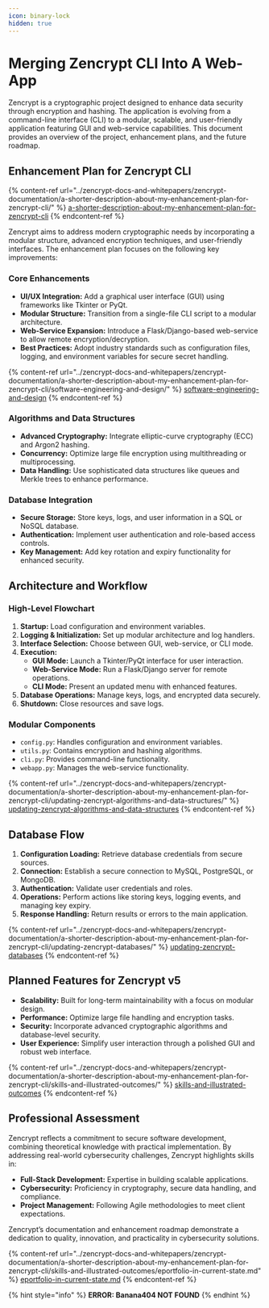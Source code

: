 ```yaml
---
icon: binary-lock
hidden: true
---
```


# Merging Zencrypt CLI Into A Web-App

Zencrypt is a cryptographic project designed to enhance data security through encryption and hashing. The application is evolving from a command-line interface (CLI) to a modular, scalable, and user-friendly application featuring GUI and web-service capabilities. This document provides an overview of the project, enhancement plans, and the future roadmap.

## Enhancement Plan for Zencrypt CLI

{% content-ref url="../zencrypt-docs-and-whitepapers/zencrypt-documentation/a-shorter-description-about-my-enhancement-plan-for-zencrypt-cli/" %}
[a-shorter-description-about-my-enhancement-plan-for-zencrypt-cli](../zencrypt-docs-and-whitepapers/zencrypt-documentation/a-shorter-description-about-my-enhancement-plan-for-zencrypt-cli/)
{% endcontent-ref %}

Zencrypt aims to address modern cryptographic needs by incorporating a modular structure, advanced encryption techniques, and user-friendly interfaces. The enhancement plan focuses on the following key improvements:

### Core Enhancements

* **UI/UX Integration:** Add a graphical user interface (GUI) using frameworks like Tkinter or PyQt.
* **Modular Structure:** Transition from a single-file CLI script to a modular architecture.
* **Web-Service Expansion:** Introduce a Flask/Django-based web-service to allow remote encryption/decryption.
* **Best Practices:** Adopt industry standards such as configuration files, logging, and environment variables for secure secret handling.

{% content-ref url="../zencrypt-docs-and-whitepapers/zencrypt-documentation/a-shorter-description-about-my-enhancement-plan-for-zencrypt-cli/software-engineering-and-design/" %}
[software-engineering-and-design](../zencrypt-docs-and-whitepapers/zencrypt-documentation/a-shorter-description-about-my-enhancement-plan-for-zencrypt-cli/software-engineering-and-design/)
{% endcontent-ref %}

### Algorithms and Data Structures

* **Advanced Cryptography:** Integrate elliptic-curve cryptography (ECC) and Argon2 hashing.
* **Concurrency:** Optimize large file encryption using multithreading or multiprocessing.
* **Data Handling:** Use sophisticated data structures like queues and Merkle trees to enhance performance.

### Database Integration

* **Secure Storage:** Store keys, logs, and user information in a SQL or NoSQL database.
* **Authentication:** Implement user authentication and role-based access controls.
* **Key Management:** Add key rotation and expiry functionality for enhanced security.

## Architecture and Workflow

### High-Level Flowchart

1. **Startup:** Load configuration and environment variables.
2. **Logging & Initialization:** Set up modular architecture and log handlers.
3. **Interface Selection:** Choose between GUI, web-service, or CLI mode.
4. **Execution:**
   * **GUI Mode:** Launch a Tkinter/PyQt interface for user interaction.
   * **Web-Service Mode:** Run a Flask/Django server for remote operations.
   * **CLI Mode:** Present an updated menu with enhanced features.
5. **Database Operations:** Manage keys, logs, and encrypted data securely.
6. **Shutdown:** Close resources and save logs.

### Modular Components

* `config.py`: Handles configuration and environment variables.
* `utils.py`: Contains encryption and hashing algorithms.
* `cli.py`: Provides command-line functionality.
* `webapp.py`: Manages the web-service functionality.

{% content-ref url="../zencrypt-docs-and-whitepapers/zencrypt-documentation/a-shorter-description-about-my-enhancement-plan-for-zencrypt-cli/updating-zencrypt-algorithms-and-data-structures/" %}
[updating-zencrypt-algorithms-and-data-structures](../zencrypt-docs-and-whitepapers/zencrypt-documentation/a-shorter-description-about-my-enhancement-plan-for-zencrypt-cli/updating-zencrypt-algorithms-and-data-structures/)
{% endcontent-ref %}

## Database Flow

1. **Configuration Loading:** Retrieve database credentials from secure sources.
2. **Connection:** Establish a secure connection to MySQL, PostgreSQL, or MongoDB.
3. **Authentication:** Validate user credentials and roles.
4. **Operations:** Perform actions like storing keys, logging events, and managing key expiry.
5. **Response Handling:** Return results or errors to the main application.

{% content-ref url="../zencrypt-docs-and-whitepapers/zencrypt-documentation/a-shorter-description-about-my-enhancement-plan-for-zencrypt-cli/updating-zencrypt-databases/" %}
[updating-zencrypt-databases](../zencrypt-docs-and-whitepapers/zencrypt-documentation/a-shorter-description-about-my-enhancement-plan-for-zencrypt-cli/updating-zencrypt-databases/)
{% endcontent-ref %}

## Planned Features for Zencrypt v5

* **Scalability:** Built for long-term maintainability with a focus on modular design.
* **Performance:** Optimize large file handling and encryption tasks.
* **Security:** Incorporate advanced cryptographic algorithms and database-level security.
* **User Experience:** Simplify user interaction through a polished GUI and robust web interface.

{% content-ref url="../zencrypt-docs-and-whitepapers/zencrypt-documentation/a-shorter-description-about-my-enhancement-plan-for-zencrypt-cli/skills-and-illustrated-outcomes/" %}
[skills-and-illustrated-outcomes](../zencrypt-docs-and-whitepapers/zencrypt-documentation/a-shorter-description-about-my-enhancement-plan-for-zencrypt-cli/skills-and-illustrated-outcomes/)
{% endcontent-ref %}

## Professional Assessment

Zencrypt reflects a commitment to secure software development, combining theoretical knowledge with practical implementation. By addressing real-world cybersecurity challenges, Zencrypt highlights skills in:

* **Full-Stack Development:** Expertise in building scalable applications.
* **Cybersecurity:** Proficiency in cryptography, secure data handling, and compliance.
* **Project Management:** Following Agile methodologies to meet client expectations.

Zencrypt’s documentation and enhancement roadmap demonstrate a dedication to quality, innovation, and practicality in cybersecurity solutions.

{% content-ref url="../zencrypt-docs-and-whitepapers/zencrypt-documentation/a-shorter-description-about-my-enhancement-plan-for-zencrypt-cli/skills-and-illustrated-outcomes/eportfolio-in-current-state.md" %}
[eportfolio-in-current-state.md](../zencrypt-docs-and-whitepapers/zencrypt-documentation/a-shorter-description-about-my-enhancement-plan-for-zencrypt-cli/skills-and-illustrated-outcomes/eportfolio-in-current-state.md)
{% endcontent-ref %}

{% hint style="info" %}
**ERROR: Banana404 NOT FOUND**
{% endhint %}
